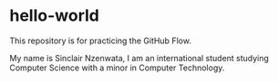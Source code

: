 # hello-world
This repository is for practicing the GitHub Flow.


My name is Sinclair Nzenwata, I am an international student studying Computer Science with a minor in Computer Technology.
